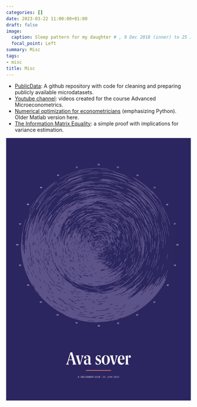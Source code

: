 ```yaml
---
categories: []
date: 2023-03-22 11:00:00+01:00
draft: false
image: 
  caption: Sleep pattern for my daughter # , 9 Dec 2018 (inner) to 25 Jun 2019 (outer)
  focal_point: Left
summary: Misc
tags:
- misc
title: Misc
---
```


* [PublicData](github.com/AndersMunkN/PublicData): A github repository with code for cleaning and preparing publicly available microdatasets. 
* [Youtube channel](https://www.youtube.com/superpronker): videos created for the course Advanced Microeconometrics.
* [Numerical optimization for econometricians](/pdf/notes/noteOptimization.pdf) (emphasizing Python). Older Matlab version here.
* [The Information Matrix Equality](/pdf/notes/noteInformationMatrix.pdf): a simple proof with implications for variance estimation.

![Figure showing my daughters sleep pattern](Ava_sover.JPG "My daughters sleep pattern (9 Dec 2018 (inner) to 25 Jun 2019 (outer)")


<!-- Online course in Matlab programming available to UCPH students. -->
<!-- * The method of sieves: a very gentle introduction. -->